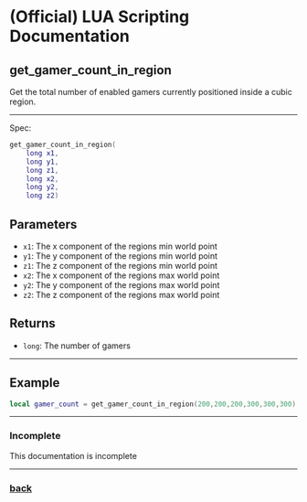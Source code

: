 
# (Official) LUA Scripting Documentation

## get_gamer_count_in_region

Get the total number of enabled gamers currently positioned inside a cubic region.

___

Spec:

```lua
get_gamer_count_in_region(
	long x1,
	long y1,
	long z1,
	long x2,
	long y2,
	long z2)
```

## Parameters

- `x1`: The x component of the regions min world point
- `y1`: The y component of the regions min world point
- `z1`: The z component of the regions min world point
- `x2`: The x component of the regions max world point
- `y2`: The y component of the regions max world point
- `z2`: The z component of the regions max world point

## Returns

- `long`: The number of gamers

___

## Example

```lua
local gamer_count = get_gamer_count_in_region(200,200,200,300,300,300)
```

___

### Incomplete

This documentation is incomplete

___

### [back](../getters)
